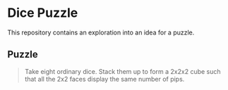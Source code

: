 Dice Puzzle
===========

This repository contains an exploration into an idea for a puzzle.

Puzzle
------

> Take eight ordinary dice. Stack them up to form a 2x2x2 cube such
> that all the 2x2 faces display the same number of pips.